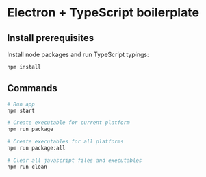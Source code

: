 # Electron + TypeScript boilerplate

## Install prerequisites

Install node packages and run TypeScript typings:
```bash
npm install
```

## Commands

```bash
# Run app
npm start

# Create executable for current platform
npm run package

# Create executables for all platforms
npm run package:all

# Clear all javascript files and executables
npm run clean
```
